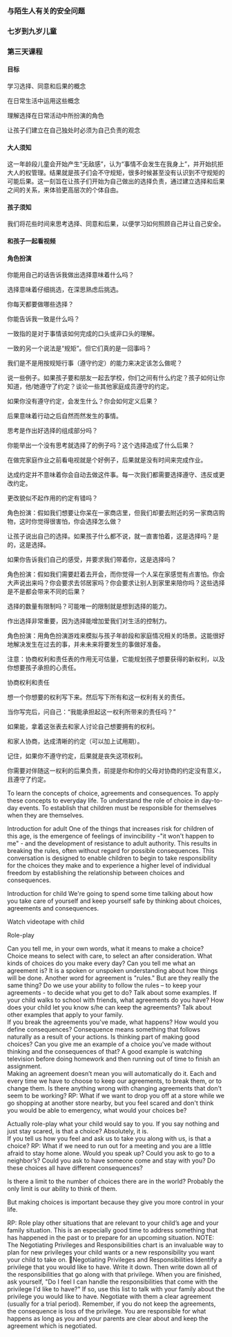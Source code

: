 ### 与陌生人有关的安全问题

### 七岁到九岁儿童

### 第三天课程

#### 目标

学习选择、同意和后果的概念

在日常生活中运用这些概念

理解选择在日常活动中所扮演的角色

让孩子们建立在自己独处时必须为自己负责的观念

#### 大人须知

这一年龄段儿童会开始产生“无敌感”，认为“事情不会发生在我身上”，并开始抗拒大人的权管理。结果就是孩子们会不守规矩，很多时候甚至没有认识到不守规矩的可能后果。这一刻旨在让孩子们开始为自己做出的选择负责，通过建立选择和后果之间的关系，来体验更高层次的个体自由。

#### 孩子须知

我们将花些时间来思考选择、同意和后果，以便学习如何照顾自己并让自己安全。

#### 和孩子一起看视频

#### 角色扮演

你能用自己的话告诉我做出选择意味着什么吗？

选择意味着仔细挑选，在深思熟虑后挑选。

你每天都要做哪些选择？

你能告诉我一致是什么吗？

一致指的是对于事情该如何完成的口头或非口头的理解。

一致的另一个说法是“规矩”。但它们真的是一回事吗？

我们是不是用按规矩行事（遵守约定）的能力来决定该怎么做呢？

说一些例子。如果孩子要和朋友一起去学校，你们之间有什么约定？孩子如何让你知道，他/她遵守了约定？谈论一些其他家庭成员遵守的约定。

如果你没有遵守约定，会发生什么？你会如何定义后果？

后果意味着行动之后自然而然发生的事情。

思考是作出好选择的组成部分吗？

你能举出一个没有思考就选择了的例子吗？这个选择造成了什么后果？

在做完家庭作业之前看电视就是个好例子，后果就是没有时间来完成作业。

达成约定并不意味着你会自动去做这件事。每一次我们都需要选择遵守、违反或更改约定。

更改貌似不起作用的约定有错吗？

角色扮演：假如我们想要让你呆在一家商店里，但我们却要去附近的另一家商店购物，这时你觉得很害怕，你会选择怎么做？

让孩子说出自己的选择。如果孩子什么都不说，就一直害怕着，这是选择吗？是的，这是选择。

如果你告诉我们自己的感受，并要求我们带着你，这是选择吗？

角色扮演：假如我们需要赶着去开会，而你觉得一个人呆在家感觉有点害怕。你会大声说出来吗？你会要求去邻居家吗？你会要求让别人到家里来陪你吗？这些选择是不是都会带来不同的后果？

选择的数量有限制吗？可能唯一的限制就是想到选择的能力。

作出选择非常重要，因为选择能增加爱我们对生活的控制力。

角色扮演：用角色扮演游戏来模拟与孩子年龄段和家庭情况相关的场景。这能很好地解决发生在过去的事，并未未来将要发生的事做好准备。

注意：协商权利和责任表的作用无可估量，它能规划孩子想要获得的新权利，以及你想要孩子承担的心责任。

协商权利和责任

想一个你想要的权利写下来。然后写下所有和这一权利有关的责任。

当你写完后，问自己：“我能承担起这一权利所带来的责任吗？”

如果能，拿着这张表去和家人讨论自己想要拥有的权利。

和家人协商，达成清晰的约定（可以加上试用期）。

记住，如果你不遵守约定，后果就是丧失这项权利。

你需要对伴随这一权利的后果负责，前提是你和你的父母对协商的约定没有意义，且遵守了约定。

To learn the concepts of choice, agreements and consequences.
To apply these concepts to everyday life.
To understand the role of choice in day-to-day   events.
To establish that children must be responsible for themselves when they are themselves.

Introduction for adult
One of the things that increases risk for children of this age, is the emergence of feelings of invincibility -"it won't happen to me" - and the development of resistance to adult authority. This results in breaking the rules, often without regard for possible consequences. This conversation is designed to enable children to begin to take responsibility for the choices they make and to experience a higher level of individual freedom by establishing the relationship between choices and consequences.

Introduction for child
We're going to spend some time talking about how you take care of yourself and keep yourself safe by thinking about choices, agreements and consequences. 

Watch videotape with child

Role-play

Can you tell me, in your own words, what it means to make a choice?
Choice means to select with care, to select an after consideration.
What kinds of choices do you make every day? 
Can you tell me what an agreement is?
It is a spoken or unspoken understanding about how things will be done.
Another word for agreement is "rules." But are they really the same thing?
Do we use your ability to follow the rules – to keep your agreements - to decide what you get to do?
Talk about some examples.  If your child walks to school with friends, what agreements do you have?  How does your child let you know s/he can keep the agreements?  Talk about other examples that apply to your family.  
If you break the agreements you've made, what happens?  How would you define consequences?
Consequence means something that follows naturally as a result of your actions.
Is thinking part of making good choices?
Can you give me an example of a choice you've made without thinking and the consequences of that?
A good example is watching television before doing homework and then running out of time to finish an assignment.  
Making an agreement doesn’t mean you will automatically do it.  Each and every time we have to choose to keep our agreements, to break them, or to change them.
Is there anything wrong with changing agreements that don't seem to be working?
RP:  What if we want to drop you off at a store while we go shopping at another store nearby, but you feel scared and don't think you would be able to emergency, what would your choices be?

Actually role-play what your child would say to you.  If you say nothing and just stay scared, is that a choice?  Absolutely, it is.  
If you tell us how you feel and ask us to take you along with us, is that a choice?
RP:   What if we need to run out for a meeting and you are a little afraid to stay home alone.  Would you speak up?  Could you ask to go to a neighbor’s?  Could you ask to have someone come and stay with you?  Do these choices all have different consequences? 

Is there a limit to the number of choices there are in the world?  Probably the only limit is our ability to think of them.

But making choices is important because they give you more control in your life.

RP:   Role play other situations that are relevant to your child’s age and your family situation.  This is an especially good time to address something that has happened in the past or to prepare for an upcoming situation.
NOTE:  The Negotiating Privileges and Responsibilities chart is an invaluable way to plan for new privileges your child wants or a new responsibility you want your child to take on.  Negotiating Privileges and Responsibilities
Identify a privilege that you would like to have. Write it down. Then write down all of the responsibilities that go along with that privilege.
When you are finished, ask yourself, "Do I feel I can handle the responsibilities that come with the privilege I'd like to have?"
 If so, use this list to talk with your family about the privilege you would like to have. 
Negotiate with them a clear agreement (usually for a trial period). 
Remember, if you do not keep the agreements, the consequence is loss of the privilege. 
You are responsible for what happens as long as you and your parents are clear about and keep the agreement which is negotiated.